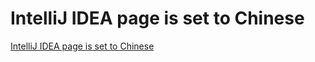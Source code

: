 # IntelliJ IDEA page is set to Chinese
[IntelliJ IDEA page is set to Chinese](https://aiwithcloud.com/2022/09/15/intellij_idea_page_is_set_to_chinese/)